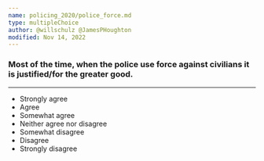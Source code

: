 ```yaml
---
name: policing_2020/police_force.md
type: multipleChoice
author: @willschulz @JamesPHoughton
modified: Nov 14, 2022
---
```


### Most of the time, when the police use force against civilians it is justified/for the greater good.

---

- Strongly agree
- Agree
- Somewhat agree
- Neither agree nor disagree
- Somewhat disagree
- Disagree
- Strongly disagree
